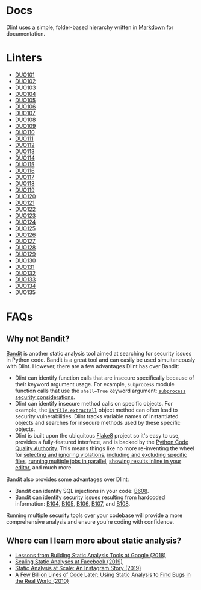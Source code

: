 # Docs

Dlint uses a simple, folder-based hierarchy written in [Markdown](https://en.wikipedia.org/wiki/Markdown) for documentation.

# Linters

* [DUO101](https://github.com/duo-labs/dlint/blob/master/docs/linters/DUO101.md)
* [DUO102](https://github.com/duo-labs/dlint/blob/master/docs/linters/DUO102.md)
* [DUO103](https://github.com/duo-labs/dlint/blob/master/docs/linters/DUO103.md)
* [DUO104](https://github.com/duo-labs/dlint/blob/master/docs/linters/DUO104.md)
* [DUO105](https://github.com/duo-labs/dlint/blob/master/docs/linters/DUO105.md)
* [DUO106](https://github.com/duo-labs/dlint/blob/master/docs/linters/DUO106.md)
* [DUO107](https://github.com/duo-labs/dlint/blob/master/docs/linters/DUO107.md)
* [DUO108](https://github.com/duo-labs/dlint/blob/master/docs/linters/DUO108.md)
* [DUO109](https://github.com/duo-labs/dlint/blob/master/docs/linters/DUO109.md)
* [DUO110](https://github.com/duo-labs/dlint/blob/master/docs/linters/DUO110.md)
* [DUO111](https://github.com/duo-labs/dlint/blob/master/docs/linters/DUO111.md)
* [DUO112](https://github.com/duo-labs/dlint/blob/master/docs/linters/DUO112.md)
* [DUO113](https://github.com/duo-labs/dlint/blob/master/docs/linters/DUO113.md)
* [DUO114](https://github.com/duo-labs/dlint/blob/master/docs/linters/DUO114.md)
* [DUO115](https://github.com/duo-labs/dlint/blob/master/docs/linters/DUO115.md)
* [DUO116](https://github.com/duo-labs/dlint/blob/master/docs/linters/DUO116.md)
* [DUO117](https://github.com/duo-labs/dlint/blob/master/docs/linters/DUO117.md)
* [DUO118](https://github.com/duo-labs/dlint/blob/master/docs/linters/DUO118.md)
* [DUO119](https://github.com/duo-labs/dlint/blob/master/docs/linters/DUO119.md)
* [DUO120](https://github.com/duo-labs/dlint/blob/master/docs/linters/DUO120.md)
* [DUO121](https://github.com/duo-labs/dlint/blob/master/docs/linters/DUO121.md)
* [DUO122](https://github.com/duo-labs/dlint/blob/master/docs/linters/DUO122.md)
* [DUO123](https://github.com/duo-labs/dlint/blob/master/docs/linters/DUO123.md)
* [DUO124](https://github.com/duo-labs/dlint/blob/master/docs/linters/DUO124.md)
* [DUO125](https://github.com/duo-labs/dlint/blob/master/docs/linters/DUO125.md)
* [DUO126](https://github.com/duo-labs/dlint/blob/master/docs/linters/DUO126.md)
* [DUO127](https://github.com/duo-labs/dlint/blob/master/docs/linters/DUO127.md)
* [DUO128](https://github.com/duo-labs/dlint/blob/master/docs/linters/DUO128.md)
* [DUO129](https://github.com/duo-labs/dlint/blob/master/docs/linters/DUO129.md)
* [DUO130](https://github.com/duo-labs/dlint/blob/master/docs/linters/DUO130.md)
* [DUO131](https://github.com/duo-labs/dlint/blob/master/docs/linters/DUO131.md)
* [DUO132](https://github.com/duo-labs/dlint/blob/master/docs/linters/DUO132.md)
* [DUO133](https://github.com/duo-labs/dlint/blob/master/docs/linters/DUO133.md)
* [DUO134](https://github.com/duo-labs/dlint/blob/master/docs/linters/DUO134.md)
* [DUO135](https://github.com/duo-labs/dlint/blob/master/docs/linters/DUO135.md)

# FAQs

## Why not Bandit?

[Bandit](https://bandit.readthedocs.io/en/latest/) is another static analysis
tool aimed at searching for security issues in Python code. Bandit is a great
tool and can easily be used simultaneously with Dlint. However, there are a few
advantages Dlint has over Bandit:

* Dlint can identify function calls that are insecure specifically because of
their keyword argument usage. For example, `subprocess` module function calls
that use the `shell=True` keyword argument:
[`subprocess` security considerations](https://docs.python.org/3/library/subprocess.html#security-considerations).
* Dlint can identify insecure method calls on specific objects. For example,
the [`TarFile.extractall`](https://docs.python.org/3/library/tarfile.html#tarfile.TarFile.extractall)
object method can often lead to security vulnerabilities. Dlint tracks variable
names of instantiated objects and searches for insecure methods used by these
specific objects.
* Dlint is built upon the ubiquitous [Flake8](https://flake8.pycqa.org/en/latest/)
project so it's easy to use, provides a fully-featured interface, and is backed
by the [Python Code Quality Authority](https://github.com/PyCQA). This means
things like no more re-inventing the wheel for
[selecting and ignoring violations](https://flake8.pycqa.org/en/latest/user/violations.html),
[including and excluding specific files](https://flake8.pycqa.org/en/latest/user/invocation.html),
[running multiple jobs in parallel](https://flake8.pycqa.org/en/latest/user/options.html#cmdoption-flake8-jobs),
[showing results inline in your editor](https://github.com/duo-labs/dlint#inline-editor),
and much more.

Bandit also provides some advantages over Dlint:

* Bandit can identify SQL injections in your code: [B608](https://bandit.readthedocs.io/en/latest/plugins/b608_hardcoded_sql_expressions.html).
* Bandit can identify security issues resulting from hardcoded information:
[B104](https://bandit.readthedocs.io/en/latest/plugins/b104_hardcoded_bind_all_interfaces.html),
[B105](https://bandit.readthedocs.io/en/latest/plugins/b105_hardcoded_password_string.html),
[B106](https://bandit.readthedocs.io/en/latest/plugins/b106_hardcoded_password_funcarg.html),
[B107](https://bandit.readthedocs.io/en/latest/plugins/b107_hardcoded_password_funcdef.html), and
[B108](https://bandit.readthedocs.io/en/latest/plugins/b108_hardcoded_tmp_directory.html).

Running multiple security tools over your codebase will provide a more
comprehensive analysis and ensure you're coding with confidence.

## Where can I learn more about static analysis?

* [Lessons from Building Static Analysis Tools at Google (2018)](https://cacm.acm.org/magazines/2018/4/226371-lessons-from-building-static-analysis-tools-at-google/fulltext)
* [Scaling Static Analyses at Facebook (2019)](https://cacm.acm.org/magazines/2019/8/238344-scaling-static-analyses-at-facebook/fulltext)
* [Static Analysis at Scale: An Instagram Story (2019)](https://instagram-engineering.com/static-analysis-at-scale-an-instagram-story-8f498ab71a0c)
* [A Few Billion Lines of Code Later: Using Static Analysis to Find Bugs in the Real World (2010)](https://cacm.acm.org/magazines/2010/2/69354-a-few-billion-lines-of-code-later/fulltext)
